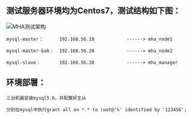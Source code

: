 ## 测试服务器环境均为Centos7，测试结构如下图：

  ![MHA测试架构](https://github.com/Lancger/opslinux/blob/master/images/MHA测试架构.png)
```
mysql-master：      192.168.56.10            ------> mha_node1 

mysql-master-bak：  192.168.56.20            ------> mha_node2

mysql-slave：       192.168.56.30            ------> mha_manager
```

## 环境部署：
```
三台机器安装mysql5.6，并配置好主从

分别在mysql中执行grant all on *.* to root@'%' identified by '123456';
````
